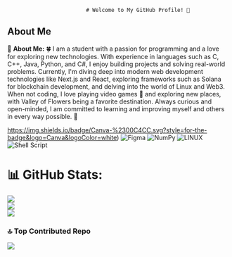 

                             # Welcome to My GitHub Profile! 🚀

## About Me

💫 **About Me:**
🍀 I am a student with a passion for programming and a love for exploring new technologies. With experience in languages such as C, C++, Java, Python, and C#, I enjoy building projects and solving real-world problems. Currently, I'm diving deep into modern web development technologies like Next.js and React, exploring frameworks such as Solana for blockchain development, and delving into the world of Linux and Web3. When not coding, I love playing video games 👻 and exploring new places, with Valley of Flowers being a favorite destination. Always curious and open-minded, I am committed to learning and improving myself and others in every way possible. 💐

https://img.shields.io/badge/Canva-%2300C4CC.svg?style=for-the-badge&logo=Canva&logoColor=white) 	![Figma](https://img.shields.io/badge/figma-%23F24E1E.svg?style=for-the-badge&logo=figma&logoColor=white) ![NumPy](https://img.shields.io/badge/numpy-%23013243.svg?style=for-the-badge&logo=numpy&logoColor=white) ![LINUX](https://img.shields.io/badge/Linux-FCC624?style=for-the-badge&logo=linux&logoColor=black) ![Shell Script](https://img.shields.io/badge/shell_script-%23121011.svg?style=for-the-badge&logo=gnu-bash&logoColor=white)
# 📊 GitHub Stats:
![](https://github-readme-stats.vercel.app/api?username=GUNGODD&theme=tokyonight&hide_border=false&include_all_commits=true&count_private=false)<br/>
![](https://github-readme-streak-stats.herokuapp.com/?user=GUNGODD&theme=tokyonight&hide_border=false)<br/>
![](https://github-readme-stats.vercel.app/api/top-langs/?username=GUNGODD&theme=tokyonight&hide_border=false&include_all_commits=true&count_private=false&layout=compact)



### 🔝 Top Contributed Repo
![](https://github-contributor-stats.vercel.app/api?username=GUNGODD&limit=5&theme=radical&combine_all_yearly_contributions=true)


  
<!-- Proudly created with GPRM ( https://gprm.itsvg.in ) -->
